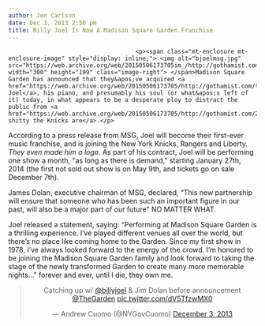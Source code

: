 ```yaml
---
author: Jen Carlson
date: Dec 3, 2013 2:50 pm
title: Billy Joel Is Now A Madison Square Garden Franchise
---
```


	
										<p><span class="mt-enclosure mt-enclosure-image" style="display: inline;"> <img alt="bjoelmsg.jpg" src="https://web.archive.org/web/20150506173705im_/http://gothamist.com/attachments/arts_jen/bjoelmsg.jpg" width="300" height="199" class="image-right"> </span>Madison Square Garden has announced that they&apos;ve acquired <a href="https://web.archive.org/web/20150506173705/http://gothamist.com/tags/billyjoel">Billy Joel</a>, his piano, and presumably his soul (or what&apos;s left of it) today, in what appears to be a desperate ploy to distract the public from <a href="https://web.archive.org/web/20150506173705/http://gothamist.com/2013/12/03/this_week_in_knicks_knicks_hit_rock.php">how shitty the Knicks are</a>.</p>

<p>According to a press release from MSG, Joel will become their first-ever music franchise, and is joining the New York Knicks, Rangers and Liberty. <em>They even made him a logo</em>. As part of his contract, Joel will be performing one show a month, &quot;as long as there is demand,&quot; starting January 27th, 2014 (the first not sold out show is on May 9th, and tickets go on sale December 7th).</p>

<p>James Dolan, executive chairman of MSG, declared, &#x201C;This new partnership will ensure that someone who has been such an important figure in our past, will also be a major part of our future&quot; NO MATTER WHAT.</p>

<p>Joel released a statement, saying: &#x201C;Performing at Madison Square Garden is a thrilling experience. I&#x2019;ve played different venues all over the world, but there&#x2019;s no place like coming home to the Garden. Since my first show in 1978, I&#x2019;ve always looked forward to the energy of the crowd. I&#x2019;m honored to be joining the Madison Square Garden family and look forward to taking the stage of the newly transformed Garden to create many more memorable nights...&quot; forever and ever, until I die, they own me.</p>

<center><blockquote class="twitter-tweet" lang="en"><p>Catching up w/ <a href="https://web.archive.org/web/20150506173705/https://twitter.com/billyjoel">@billyjoel</a> &amp; Jim Dolan before announcement <a href="https://web.archive.org/web/20150506173705/https://twitter.com/TheGarden">@TheGarden</a> <a href="https://web.archive.org/web/20150506173705/http://t.co/dV5TfzwMX0">pic.twitter.com/dV5TfzwMX0</a></p>&#x2014; Andrew Cuomo (@NYGovCuomo) <a href="https://web.archive.org/web/20150506173705/https://twitter.com/NYGovCuomo/statuses/407908066588635136">December 3, 2013</a></blockquote>
<script async src="//web.archive.org/web/20150506173705js_/http://platform.twitter.com/widgets.js" charset="utf-8"></script></center>					
										
									
				